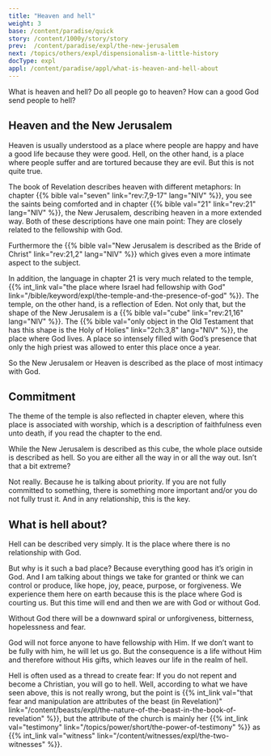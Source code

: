 ```yaml
---
title: "Heaven and hell"
weight: 3
base: /content/paradise/quick
story: /content/1000y/story/story
prev:  /content/paradise/expl/the-new-jerusalem
next: /topics/others/expl/dispensionalism-a-little-history
docType: expl
appl: /content/paradise/appl/what-is-heaven-and-hell-about
---
```


What is heaven and hell? Do all people go to heaven? How can a good God send people to hell?

## Heaven and the New Jerusalem

<a name="8183"></a>
Heaven is usually understood as a place where people are happy and have a good life because they were good. Hell, on the other hand, is a place where people suffer and are tortured because they are evil. But this is not quite true.

The book of Revelation describes heaven with different metaphors: In chapter {{% bible val="seven" link="rev:7,9-17" lang="NIV" %}}, you see the saints being comforted and in chapter {{% bible val="21" link="rev:21" lang="NIV" %}}, the New Jerusalem, describing heaven in a more extended way. Both of these descriptions have one main point: They are closely related to the fellowship with God.

Furthermore the {{% bible val="New Jerusalem is described as the Bride of Christ" link="rev:21,2" lang="NIV" %}} which gives even a more intimate aspect to the subject.

In addition, the language in chapter 21 is very much related to the temple, {{% int_link val="the place where Israel had fellowship with God" link="/bible/keyword/expl/the-temple-and-the-presence-of-god" %}}. The temple, on the other hand, is a reflection of Eden. Not only that, but the shape of the New Jerusalem is a {{% bible val="cube" link="rev:21,16" lang="NIV" %}}. The {{% bible val="only object in the Old Testament that has this shape is the Holy of Holies" link="2ch:3,8" lang="NIV" %}}, the place where God lives. A place so intensely filled with God’s presence that only the high priest was allowed to enter this place once a year.

So the New Jerusalem or Heaven is described as the place of most intimacy with God.

## Commitment

<a name="b4ca"></a>
The theme of the temple is also reflected in chapter eleven, where this place is associated with worship, which is a description of faithfulness even unto death, if you read the chapter to the end.

While the New Jerusalem is described as this cube, the whole place outside is described as hell. So you are either all the way in or all the way out. Isn’t that a bit extreme?

Not really. Because he is talking about priority. If you are not fully committed to something, there is something more important and/or you do not fully trust it. And in any relationship, this is the key.

## What is hell about?

<a name="1a72"></a>
Hell can be described very simply. It is the place where there is no relationship with God.

But why is it such a bad place? Because everything good has it’s origin in God. And I am talking about things we take for granted or think we can control or produce, like hope, joy, peace, purpose, or forgiveness. We experience them here on earth because this is the place where God is courting us. But this time will end and then we are with God or without God.

Without God there will be a downward spiral or unforgiveness, bitterness, hopelessness and fear.

God will not force anyone to have fellowship with Him. If we don’t want to be fully with him, he will let us go. But the consequence is a life without Him and therefore without His gifts, which leaves our life in the realm of hell.

Hell is often used as a thread to create fear: If you do not repent and become a Christian, you will go to hell. Well, according to what we have seen above, this is not really wrong, but the point is {{% int_link val="that fear and manipulation are attributes of the beast (in Revelation)" link="/content/beasts/expl/the-nature-of-the-beast-in-the-book-of-revelation" %}}, but the attribute of the church is mainly her {{% int_link val="testimony" link="/topics/power/short/the-power-of-testimony" %}} as {{% int_link val="witness" link="/content/witnesses/expl/the-two-witnesses" %}}.

